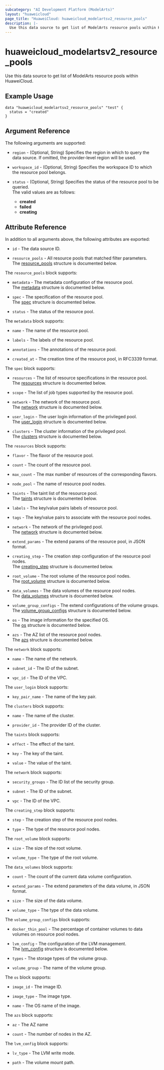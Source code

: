 ```yaml
---
subcategory: "AI Development Platform (ModelArts)"
layout: "huaweicloud"
page_title: "HuaweiCloud: huaweicloud_modelartsv2_resource_pools"
description: |-
  Use this data source to get list of ModelArts resource pools within HuaweiCloud.
---
```


# huaweicloud_modelartsv2_resource_pools

Use this data source to get list of ModelArts resource pools within HuaweiCloud.

## Example Usage

```hcl
data "huaweicloud_modelartsv2_resource_pools" "test" {
  status = "created"
}
```

## Argument Reference

The following arguments are supported:

* `region` - (Optional, String) Specifies the region in which to query the data source.
  If omitted, the provider-level region will be used.

* `workspace_id` - (Optional, String) Specifies the workspace ID to which the resource pool belongs.

* `status` - (Optional, String) Specifies the status of the resource pool to be queried.  
  The valid values are as follows:
  + **created**
  + **failed**
  + **creating**

## Attribute Reference

In addition to all arguments above, the following attributes are exported:

* `id` - The data source ID.

* `resource_pools` - All resource pools that matched filter parameters.  
  The [resource_pools](#modelarts_v2_resource_pools) structure is documented below.

<a name="modelarts_v2_resource_pools"></a>
The `resource_pools` block supports:

* `metadata` - The metadata configuration of the resource pool.  
  The [metadata](#modelarts_v2_resource_pools_metadata) structure is documented below.

* `spec` - The specification of the resource pool.  
  The [spec](#modelarts_v2_resource_pools_spec) structure is documented below.

* `status` - The status of the resource pool.

<a name="modelarts_v2_resource_pools_metadata"></a>
The `metadata` block supports:

* `name` - The name of the resource pool.

* `labels` - The labels of the resource pool.

* `annotations` - The annotations of the resource pool.

* `created_at` - The creation time of the resource pool, in RFC3339 format.

<a name="modelarts_v2_resource_pools_spec"></a>
The `spec` block supports:

* `resources` - The list of resource specifications in the resource pool.  
  The [resources](#modelarts_v2_resource_pools_spec_resources) structure is documented below.

* `scope` - The list of job types supported by the resource pool.

* `network` - The network of the resource pool.  
  The [network](#modelarts_v2_resource_pools_spec_network) structure is documented below.

* `user_login` - The user login information of the privileged pool.  
  The [user_login](#modelarts_v2_resource_pools_spec_user_login) structure is documented below.

* `clusters` - The cluster information of the privileged pool.  
  The [clusters](#modelarts_v2_resource_pools_spec_clusters) structure is documented below.

<a name="modelarts_v2_resource_pools_spec_resources"></a>
The `resources` block supports:

* `flavor` - The flavor of the resource pool.

* `count` - The count of the resource pool.

* `max_count` - The max number of resources of the corresponding flavors.

* `node_pool` - The name of resource pool nodes.

* `taints` - The taint list of the resource pool.  
  The [taints](#modelarts_v2_resource_pools_spec_resources_taints) structure is documented below.

* `labels` - The key/value pairs labels of resource pool.

* `tags` - The key/value pairs to associate with the resource pool nodes.

* `network` - The network of the privileged pool.  
  The [network](#modelarts_v2_resource_pools_spec_resources_network) structure is documented below.

* `extend_params` - The extend params of the resource pool, in JSON format.

* `creating_step` - The creation step configuration of the resource pool nodes.  
  The [creating_step](#modelarts_v2_resource_pools_spec_resources_creating_step) structure is documented below.

* `root_volume` - The root volume of the resource pool nodes.  
  The [root_volume](#modelarts_v2_resource_pools_spec_resources_root_volume) structure is documented below.

* `data_volumes` - The data volumes of the resource pool nodes.  
  The [data_volumes](#modelarts_v2_resource_pools_spec_resources_data_volumes) structure is documented below.

* `volume_group_configs` - The extend configurations of the volume groups.  
  The [volume_group_configs](#modelarts_v2_resource_pools_spec_resources_volume_group_configs) structure is documented below.
  
* `os` - The image information for the specified OS.  
  The [os](#modelarts_v2_resource_pools_spec_resources_os) structure is documented below.

* `azs` - The AZ list of the resource pool nodes.  
  The [azs](#modelarts_v2_resource_pools_spec_resources_azs) structure is documented below.

<a name="modelarts_v2_resource_pools_spec_network"></a>
The `network` block supports:

* `name` - The name of the network.

* `subnet_id` - The ID of the subnet.

* `vpc_id` - The ID of the VPC.

<a name="modelarts_v2_resource_pools_spec_user_login"></a>
The `user_login` block supports:

* `key_pair_name` - The name of the key pair.

<a name="modelarts_v2_resource_pools_spec_clusters"></a>
The `clusters` block supports:

* `name` - The name of the cluster.

* `provider_id` - The provider ID of the cluster.

<a name="modelarts_v2_resource_pools_spec_resources_taints"></a>
The `taints` block supports:

* `effect` - The effect of the taint.

* `key` - The key of the taint.

* `value` - The value of the taint.

<a name="modelarts_v2_resource_pools_spec_resources_network"></a>
The `network` block supports:

* `security_groups` - The ID list of the security group.

* `subnet` - The ID of the subnet.

* `vpc` - The ID of the VPC.

<a name="modelarts_v2_resource_pools_spec_resources_creating_step"></a>
The `creating_step` block supports:

* `step` - The creation step of the resource pool nodes.

* `type` - The type of the resource pool nodes.

<a name="modelarts_v2_resource_pools_spec_resources_root_volume"></a>
The `root_volume` block supports:

* `size` - The size of the root volume.

* `volume_type` - The type of the root volume.

<a name="modelarts_v2_resource_pools_spec_resources_data_volumes"></a>
The `data_volumes` block supports:

* `count` - The count of the current data volume configuration.

* `extend_params` - The extend parameters of the data volume, in JSON format.

* `size` - The size of the data volume.

* `volume_type` - The type of the data volume.

<a name="modelarts_v2_resource_pools_spec_resources_volume_group_configs"></a>
The `volume_group_configs` block supports:

* `docker_thin_pool` - The percentage of container volumes to data volumes on resource pool nodes.

* `lvm_config` - The configuration of the LVM management.  
  The [lvm_config](#modelarts_v2_resource_pools_spec_resources_volume_group_configs_lvm_config) structure is documented below.

* `types` - The storage types of the volume group.

* `volume_group` - The name of the volume group.

<a name="modelarts_v2_resource_pools_spec_resources_os"></a>
The `os` block supports:

* `image_id` - The image ID.

* `image_type` - The image type.

* `name` - The OS name of the image.

<a name="modelarts_v2_resource_pools_spec_resources_azs"></a>
The `azs` block supports:

* `az` - The AZ name

* `count` - The number of nodes in the AZ.

<a name="modelarts_v2_resource_pools_spec_resources_volume_group_configs_lvm_config"></a>
The `lvm_config` block supports:

* `lv_type` - The LVM write mode.

* `path` - The volume mount path.
